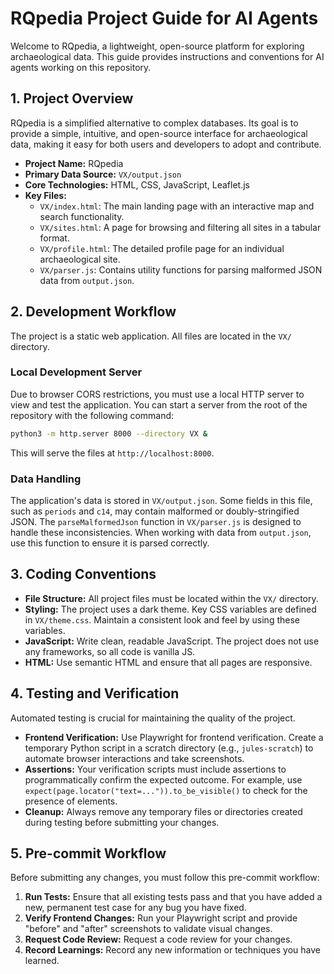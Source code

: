 # RQpedia Project Guide for AI Agents

Welcome to RQpedia, a lightweight, open-source platform for exploring archaeological data. This guide provides instructions and conventions for AI agents working on this repository.

## 1. Project Overview

RQpedia is a simplified alternative to complex databases. Its goal is to provide a simple, intuitive, and open-source interface for archaeological data, making it easy for both users and developers to adopt and contribute.

- **Project Name:** RQpedia
- **Primary Data Source:** `VX/output.json`
- **Core Technologies:** HTML, CSS, JavaScript, Leaflet.js
- **Key Files:**
    - `VX/index.html`: The main landing page with an interactive map and search functionality.
    - `VX/sites.html`: A page for browsing and filtering all sites in a tabular format.
    - `VX/profile.html`: The detailed profile page for an individual archaeological site.
    - `VX/parser.js`: Contains utility functions for parsing malformed JSON data from `output.json`.

## 2. Development Workflow

The project is a static web application. All files are located in the `VX/` directory.

### Local Development Server

Due to browser CORS restrictions, you must use a local HTTP server to view and test the application. You can start a server from the root of the repository with the following command:

```bash
python3 -m http.server 8000 --directory VX &
```

This will serve the files at `http://localhost:8000`.

### Data Handling

The application's data is stored in `VX/output.json`. Some fields in this file, such as `periods` and `c14`, may contain malformed or doubly-stringified JSON. The `parseMalformedJson` function in `VX/parser.js` is designed to handle these inconsistencies. When working with data from `output.json`, use this function to ensure it is parsed correctly.

## 3. Coding Conventions

- **File Structure:** All project files must be located within the `VX/` directory.
- **Styling:** The project uses a dark theme. Key CSS variables are defined in `VX/theme.css`. Maintain a consistent look and feel by using these variables.
- **JavaScript:** Write clean, readable JavaScript. The project does not use any frameworks, so all code is vanilla JS.
- **HTML:** Use semantic HTML and ensure that all pages are responsive.

## 4. Testing and Verification

Automated testing is crucial for maintaining the quality of the project.

- **Frontend Verification:** Use Playwright for frontend verification. Create a temporary Python script in a scratch directory (e.g., `jules-scratch`) to automate browser interactions and take screenshots.
- **Assertions:** Your verification scripts must include assertions to programmatically confirm the expected outcome. For example, use `expect(page.locator("text=...")).to_be_visible()` to check for the presence of elements.
- **Cleanup:** Always remove any temporary files or directories created during testing before submitting your changes.

## 5. Pre-commit Workflow

Before submitting any changes, you must follow this pre-commit workflow:

1.  **Run Tests:** Ensure that all existing tests pass and that you have added a new, permanent test case for any bug you have fixed.
2.  **Verify Frontend Changes:** Run your Playwright script and provide "before" and "after" screenshots to validate visual changes.
3.  **Request Code Review:** Request a code review for your changes.
4.  **Record Learnings:** Record any new information or techniques you have learned.
